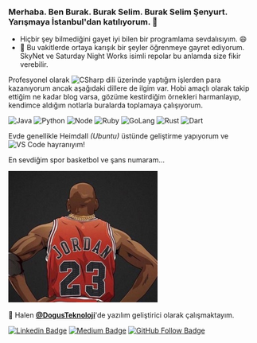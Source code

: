 ### Merhaba. Ben Burak. Burak Selim. Burak Selim Şenyurt. Yarışmaya İstanbul'dan katılıyorum. 👋
- Hiçbir şey bilmediğini gayet iyi bilen bir programlama sevdalısıyım. 😄
- 🌱 Bu vakitlerde ortaya karışık bir şeyler öğrenmeye gayret ediyorum. SkyNet ve Saturday Night Works isimli repolar bu anlamda size fikir verebilir.

Profesyonel olarak ![CSharp](https://img.shields.io/badge/-C%23-239120?style=flat&logo=c%20sharp&logoColor=fff) dili üzerinde yaptığım işlerden para kazanıyorum ancak aşağıdaki dillere de ilgim var. Hobi amaçlı olarak takip ettiğim ne kadar blog varsa, gözüme kestirdiğim örnekleri harmanlayıp, kendimce aldığım notlarla buralarda toplamaya çalışıyorum. 

![Java](https://img.shields.io/badge/java-%23ED8B00.svg?&style=flat&logo=java&logoColor=white)
![Python](https://img.shields.io/badge/python%20-%2314354C.svg?&style=flat&logo=python&logoColor=white)
![Node](https://img.shields.io/badge/node.js%20-%2343853D.svg?&style=flat&logo=node.js&logoColor=white)
![Ruby](https://img.shields.io/badge/ruby-%23CC342D.svg?&style=flat&logo=ruby&logoColor=white)
![GoLang](https://img.shields.io/badge/go-%2300ADD8.svg?&style=flat&logo=go&logoColor=white)
![Rust](https://img.shields.io/badge/rust-%23000000.svg?&style=flat&logo=rust&logoColor=white)
![Dart](https://img.shields.io/badge/dart-%230175C2.svg?&style=flat&logo=dart&logoColor=white)

Evde genellikle Heimdall _(Ubuntu)_ üstünde geliştirme yapıyorum ve ![VS Code](http://img.shields.io/badge/-VS%20Code-007ACC?style=flat&logo=visual-studio-code&logoColor=fff) hayranıyım!

En sevdiğim spor basketbol ve şans numaram...

<img src="https://raw.githubusercontent.com/buraksenyurt/buraksenyurt/master/images/jordan.jpg">

🔭 Halen **[@DogusTeknoloji](https://www.d-teknoloji.com.tr/)**'de yazılım geliştirici olarak çalışmaktayım.

[![Linkedin Badge](https://img.shields.io/badge/-Linkedin-blue?style=flat&logo=Linkedin&logoColor=white&link=https://www.linkedin.com/in/burak-selim-şenyurt-b15537ab/)](https://www.linkedin.com/in/burak-selim-şenyurt-b15537ab/) [![Medium Badge](https://img.shields.io/badge/-Medium-black?style=flat&logo=Medium&logoColor=white&link=https://medium.com/@burakselyum)](https://medium.com/@burakselyum) [![GitHub Follow Badge](https://img.shields.io/github/followers/buraksenyurt?label=follow&style=social)](https://github.com/buraksenyurt)

<!--
**buraksenyurt/buraksenyurt** is a ✨ _special_ ✨ repository because its `README.md` (this file) appears on your GitHub profile.

Here are some ideas to get you started:

- 
- 🌱 I’m currently learning ...
- 👯 I’m looking to collaborate on ...
- 🤔 I’m looking for help with ...
- 💬 Ask me about ...
- 📫 How to reach me: ...
- 😄 Pronouns: ...
- ⚡ Fun fact: ...
-->
